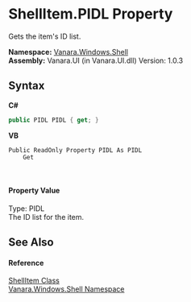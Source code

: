 # ShellItem.PIDL Property 
 

Gets the item's ID list.

**Namespace:**&nbsp;<a href="be182789-447d-1423-b31f-7fd1f1f04ab2">Vanara.Windows.Shell</a><br />**Assembly:**&nbsp;Vanara.UI (in Vanara.UI.dll) Version: 1.0.3

## Syntax

**C#**<br />
``` C#
public PIDL PIDL { get; }
```

**VB**<br />
``` VB
Public ReadOnly Property PIDL As PIDL
	Get
```

<br />

#### Property Value
Type: PIDL<br />The ID list for the item.

## See Also


#### Reference
<a href="5c5b3136-e459-f05f-b518-8ce7de68d0ca">ShellItem Class</a><br /><a href="be182789-447d-1423-b31f-7fd1f1f04ab2">Vanara.Windows.Shell Namespace</a><br />